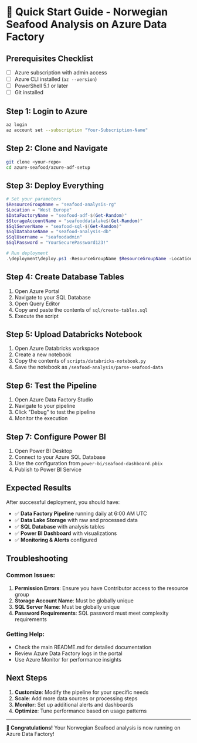 # 🚀 Quick Start Guide - Norwegian Seafood Analysis on Azure Data Factory

## Prerequisites Checklist

- [ ] Azure subscription with admin access
- [ ] Azure CLI installed (`az --version`)
- [ ] PowerShell 5.1 or later
- [ ] Git installed

## Step 1: Login to Azure

```bash
az login
az account set --subscription "Your-Subscription-Name"
```

## Step 2: Clone and Navigate

```bash
git clone <your-repo>
cd azure-seafood/azure-adf-setup
```

## Step 3: Deploy Everything

```powershell
# Set your parameters
$ResourceGroupName = "seafood-analysis-rg"
$Location = "West Europe"
$DataFactoryName = "seafood-adf-$(Get-Random)"
$StorageAccountName = "seafooddatalake$(Get-Random)"
$SqlServerName = "seafood-sql-$(Get-Random)"
$SqlDatabaseName = "seafood-analysis-db"
$SqlUsername = "seafoodadmin"
$SqlPassword = "YourSecurePassword123!"

# Run deployment
.\deployment\deploy.ps1 -ResourceGroupName $ResourceGroupName -Location $Location -DataFactoryName $DataFactoryName -StorageAccountName $StorageAccountName -SqlServerName $SqlServerName -SqlDatabaseName $SqlDatabaseName -SqlUsername $SqlUsername -SqlPassword $SqlPassword
```

## Step 4: Create Database Tables

1. Open Azure Portal
2. Navigate to your SQL Database
3. Open Query Editor
4. Copy and paste the contents of `sql/create-tables.sql`
5. Execute the script

## Step 5: Upload Databricks Notebook

1. Open Azure Databricks workspace
2. Create a new notebook
3. Copy the contents of `scripts/databricks-notebook.py`
4. Save the notebook as `/seafood-analysis/parse-seafood-data`

## Step 6: Test the Pipeline

1. Open Azure Data Factory Studio
2. Navigate to your pipeline
3. Click "Debug" to test the pipeline
4. Monitor the execution

## Step 7: Configure Power BI

1. Open Power BI Desktop
2. Connect to your Azure SQL Database
3. Use the configuration from `power-bi/seafood-dashboard.pbix`
4. Publish to Power BI Service

## Expected Results

After successful deployment, you should have:

- ✅ **Data Factory Pipeline** running daily at 6:00 AM UTC
- ✅ **Data Lake Storage** with raw and processed data
- ✅ **SQL Database** with analysis tables
- ✅ **Power BI Dashboard** with visualizations
- ✅ **Monitoring & Alerts** configured

## Troubleshooting

### Common Issues:

1. **Permission Errors**: Ensure you have Contributor access to the resource group
2. **Storage Account Name**: Must be globally unique
3. **SQL Server Name**: Must be globally unique
4. **Password Requirements**: SQL password must meet complexity requirements

### Getting Help:

- Check the main README.md for detailed documentation
- Review Azure Data Factory logs in the portal
- Use Azure Monitor for performance insights

## Next Steps

1. **Customize**: Modify the pipeline for your specific needs
2. **Scale**: Add more data sources or processing steps
3. **Monitor**: Set up additional alerts and dashboards
4. **Optimize**: Tune performance based on usage patterns

---

**🎉 Congratulations!** Your Norwegian Seafood analysis is now running on Azure Data Factory!

